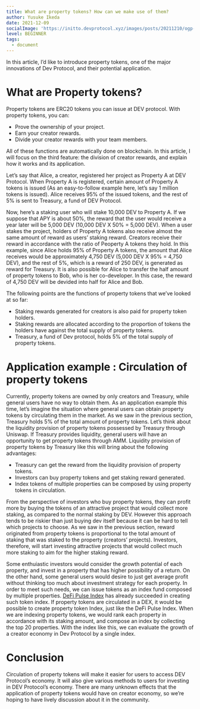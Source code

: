 ```yaml
---
title: What are property tokens? How can we make use of them?
author: Yusuke Ikeda
date: 2021-12-09
socialImage: 'https://initto.devprotocol.xyz/images/posts/20211210/ogp--1.png'
level: BEGINNER
tags:
  - document
---
```


In this article, I’d like to introduce property tokens, one of the major innovations of Dev Protocol, and their potential application.


# What are Property tokens?

Property tokens are ERC20 tokens you can issue at DEV protocol. With property tokens, you can:
- Prove the ownership of your project.
- Earn your creator rewards.
- Divide your creator rewards with your team members.

All of these functions are automatically done on blockchain.
In this article, I will focus on the third feature: the division of creator rewards, and explain how it works and its application.

Let’s say that Alice, a creator, registered her project as Property A at DEV Protocol. When Property A is registered, certain amount of Property A tokens is issued (As an easy-to-follow example here, let’s say 1 million tokens is issued). Alice receives 95% of the issued tokens, and the rest of 5% is sent to Treasury, a fund of DEV Protocol.

Now, here’s a staking user who will stake 10,000 DEV to Property A. If we suppose that APY is about 50%, the reward that the user would receive a year later will be 5,000 DEV (10,000 DEV X 50% = 5,000 DEV). When a user stakes the project, holders of Property A tokens also receive almost the same amount of reward as users’ staking reward. Creators receive their reward in accordance with the ratio of Peoperty A tokens they hold. In this example, since Alice holds 95% of Property A tokens, the amount that Alice receives would be approximately 4,750 DEV (5,000 DEV X 95% = 4,750 DEV), and the rest of 5%, which is a reward of 250 DEV, is generated as reward for Treasury. It is also possible for Alice to transfer the half amount of property tokens to Bob, who is her co-developer. In this case, the reward of 4,750 DEV will be devided into half for Alice and Bob.

The following points are the functions of property tokens that we’ve looked at so far:


- Staking rewards generated for creators is also paid for property token holders.
- Staking rewards are allocated according to the proportion of tokens the holders have against the total supply of property tokens.
- Treasury, a fund of Dev protocol, holds 5% of the total supply of property tokens.


# Application example : Circulation of property tokens

Currently, property tokens are owned by only creators and Treasury, while general users have no way to obtain them. As an application example this time, let’s imagine the situation where general users can obtain property tokens by circulating them in the market. As we saw in the previous section, Treasury holds 5% of the total amount of property tokens. Let’s think about the liquidity provision of property tokens possessed by Treasury through Uniswap. If Treasury provides liquidity, general users will have an opportunity to get property tokens through AMM. Liquidity provision of property tokens by Treasury like this will bring about the following advantages:


- Treasury can get the reward from the liquidity provision of property tokens.
- Investors can buy property tokens and get staking reward generated.
- Index tokens of multiple properties can be composed by using property tokens in circulation.

From the perspective of investors who buy property tokens, they can profit more by buying the tokens of an attractive project that would collect more staking, as compared to the normal staking by DEV. However this approach tends to be riskier than just buying dev itself because it can be hard to tell which projects to choose. As we saw in the previous section, reward originated from property tokens is proportional to the total amount of staking that was staked to the property (creators’ projects). Investors, therefore, will start investing attractive projects that would collect much more staking to aim for the higher staking reward.

Some enthuiastic investors would consider the growth potential of each property, and invest in a property that has higher possibility of a return. On the other hand, some general users would desire to just get average profit without thinking too much about investment strategy for each property. In order to meet such needs, we can issue tokens as an index fund composed by multiple properties. [DeFi Pulse Index](https://www.tokensets.com/portfolio/dpi) has already succeeded in creating such token index. If property tokens are circulated in a DEX, it would be possible to create property token Index, just like the DeFi Pulse Index. When we are indexing property tokens, we would rank each property in accordance with its staking amount, and compose an index by collecting the top 20 properties. With the index like this, we can evaluate the growth of a creator economy in Dev Protocol by a single index.


# Conclusion

Circulation of property tokens will make it easier for users to access DEV Protocol’s economy. It will also give various methods to users for investing in DEV Protocol’s economy. There are many unknown effects that the application of property tokens would have on creator economy, so we’re hoping to have lively discussion about it in the community.
